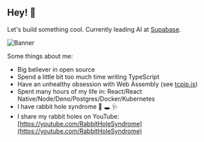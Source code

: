 ## Hey! 👋

Let's build something cool. Currently leading AI at [Supabase](https://supabase.com/).

![Banner](banner.png)

Some things about me:
- Big believer in open source
- Spend a little bit too much time writing TypeScript
- Have an unhealthy obsession with Web Assembly (see [tcpip.js](https://github.com/chipmk/tcpip.js/))
- Spent many hours of my life in: React/React Native/Node/Deno/Postgres/Docker/Kubernetes
- I have rabbit hole syndrome 🐰 🕳 🩺 
- I share my rabbit holes on YouTube: [https://youtube.com/RabbitHoleSyndrome](https://youtube.com/RabbitHoleSyndrome)
